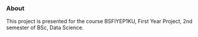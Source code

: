 ### About
This project is presented for the course BSFIYEP1KU, First Year Project, 2nd semester of BSc, Data Science.
